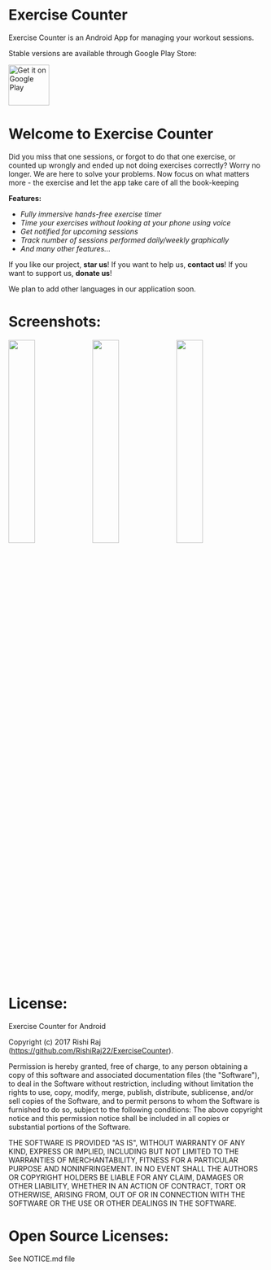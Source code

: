 # Exercise Counter
Exercise Counter is an Android App for managing your workout sessions.

Stable versions are available through Google Play Store: 

<a href="https://play.google.com/store/apps/details?id=me.itsrishi.exercisecounter"><img
  alt="Get it on Google Play" height="80"
  src="https://play.google.com/intl/en_us/badges/images/generic/en_badge_web_generic.png" /></a>

# Welcome to Exercise Counter
Did you miss that one sessions, or forgot to do that one exercise,
or counted up wrongly and ended up not doing exercises correctly?
Worry no longer. We are here to solve your problems.
Now focus on what matters more - the exercise and let the app take care of all the book-keeping

**Features:**

- *Fully immersive hands-free exercise timer*
- *Time your exercises without looking at your phone using voice*
- *Get notified for upcoming sessions*
- *Track number of sessions performed daily/weekly graphically*
- *And many other features...*

If you like our project, **star us**!
If you want to help us, **contact us**!
If you want to support us, **donate us**!

We plan to add other languages in our application soon.

# Screenshots:
<img src="http://rishiraj22.github.io/img/ex_counter/playing_view_paused.png" width="32%" /> <img src="http://rishira22.github.io/img/ex_counter/session_create_activity.png" width="32%" /> <img src="http://rishiraj22.github.io/img/ex_counter/stats_view.png" width="32%" />

# License:
Exercise Counter for Android

Copyright (c) 2017 Rishi Raj (https://github.com/RishiRaj22/ExerciseCounter).

Permission is hereby granted, free of charge, to any person obtaining a copy
of this software and associated documentation files (the "Software"), to deal
in the Software without restriction, including without limitation the rights
to use, copy, modify, merge, publish, distribute, sublicense, and/or sell
copies of the Software, and to permit persons to whom the Software is
furnished to do so, subject to the following conditions:
The above copyright notice and this permission notice shall be included in all
copies or substantial portions of the Software.

THE SOFTWARE IS PROVIDED "AS IS", WITHOUT WARRANTY OF ANY KIND, EXPRESS OR
IMPLIED, INCLUDING BUT NOT LIMITED TO THE WARRANTIES OF MERCHANTABILITY,
FITNESS FOR A PARTICULAR PURPOSE AND NONINFRINGEMENT. IN NO EVENT SHALL THE
AUTHORS OR COPYRIGHT HOLDERS BE LIABLE FOR ANY CLAIM, DAMAGES OR OTHER
LIABILITY, WHETHER IN AN ACTION OF CONTRACT, TORT OR OTHERWISE, ARISING FROM,
OUT OF OR IN CONNECTION WITH THE SOFTWARE OR THE USE OR OTHER DEALINGS IN THE
SOFTWARE.


# Open Source Licenses:
See NOTICE.md file
